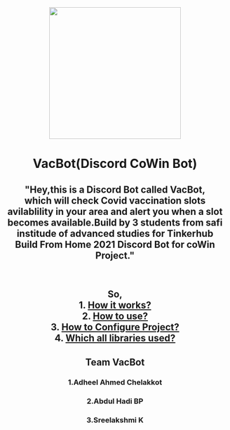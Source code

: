  
  <center><img src="https://st3.depositphotos.com/8950810/17657/v/600/depositphotos_176577870-stock-illustration-cute-smiling-funny-robot-chat.jpg" height="300px">
  

<h1 align="center">VacBot(Discord CoWin Bot)</h1>

  ## "Hey,this is a Discord Bot called VacBot,<br>which will check Covid vaccination slots avilablility in your area and alert you when a slot becomes available.Build by 3 students from safi institude of advanced studies for Tinkerhub Build From Home 2021 Discord Bot for coWin Project."
  
  <br> 
  <h2>So,<br>
    1. <a href="#work">How it works?</a><br>
    2. <a href="#use">How to use?</a><br>
    3. <a href="confiqure">How to Configure Project?</a><br>
    4. <a href="Library">Which all libraries used?</a><br></h2>


 <div align=""left>
  
  ## Team VacBot
  ### 1.Adheel Ahmed Chelakkot
  ### 2.Abdul Hadi BP
  ### 3.Sreelakshmi K
  
  </div>


